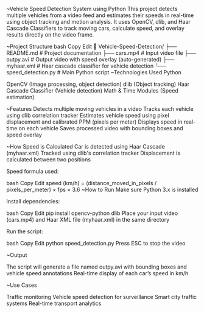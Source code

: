 ~Vehicle Speed Detection System using Python 
This project detects multiple vehicles from a video feed and estimates their speeds in real-time using object tracking and motion analysis. It uses OpenCV, dlib, and Haar Cascade Classifiers to track moving cars, calculate speed, and overlay results directly on the video frame.

~Project Structure
bash
Copy
Edit
📂 Vehicle-Speed-Detection/
├── README.md           # Project documentation
├── cars.mp4            # Input video file
├── outpy.avi           # Output video with speed overlay (auto-generated)
├── myhaar.xml          # Haar cascade classifier for vehicle detection
└── speed_detection.py  # Main Python script
~Technologies Used
Python

OpenCV (Image processing, object detection)
dlib (Object tracking)
Haar Cascade Classifier (Vehicle detection)
Math & Time Modules (Speed estimation)

~Features
Detects multiple moving vehicles in a video
Tracks each vehicle using dlib correlation tracker
Estimates vehicle speed using pixel displacement and calibrated PPM (pixels per meter)
Displays speed in real-time on each vehicle
Saves processed video with bounding boxes and speed overlay

~How Speed is Calculated
Car is detected using Haar Cascade (myhaar.xml)
Tracked using dlib's correlation tracker
Displacement is calculated between two positions

Speed formula used:

bash
Copy
Edit
speed (km/h) = (distance_moved_in_pixels / pixels_per_meter) × fps × 3.6
~How to Run
Make sure Python 3.x is installed

Install dependencies:

bash
Copy
Edit
pip install opencv-python dlib
Place your input video (cars.mp4) and Haar XML file (myhaar.xml) in the same directory

Run the script:

bash
Copy
Edit
python speed_detection.py
Press ESC to stop the video

~Output

The script will generate a file named outpy.avi with bounding boxes and vehicle speed annotations
Real-time display of each car’s speed in km/h

~Use Cases

Traffic monitoring
Vehicle speed detection for surveillance
Smart city traffic systems
Real-time transport analytics



